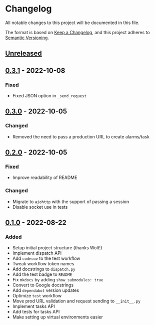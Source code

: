 # Changelog
All notable changes to this project will be documented in this file.

The format is based on [Keep a Changelog](https://keepachangelog.com/en/1.0.0/), and this project adheres to [Semantic Versioning](https://semver.org/spec/v2.0.0.html).

## [Unreleased]

## [0.3.1] - 2022-10-08
### Fixed
- Fixed JSON option in `_send_request`

## [0.3.0] - 2022-10-05
### Changed
- Removed the need to pass a production URL to create alarms/task

## [0.2.0] - 2022-10-05
### Fixed
- Improve readability of README

### Changed
- Migrate to `aiohttp` with the support of passing a session
- Disable socket use in tests

## [0.1.0] - 2022-08-22
### Added
- Setup initial project structure (thanks Wolt!)
- Implement dispatch API
- Add `codecov` to the test workflow
- Tweak workflow token names
- Add docstrings to `dispatch.py`
- Add the test badge to `README`
- Fix `mkdocs` by adding `show_submodules: true`
- Convert to Google docstrings
- Add `dependabot` version updates
- Optimize `test` workflow
- Move prod URL validation and request sending to `__init__.py`
- Implement tasks API
- Add tests for tasks API
- Make setting up virtual environments easier

[Unreleased]: https://github.com/IceBotYT/pynoonlight/compare/0.3.1...master
[0.3.1]: https://github.com/IceBotYT/pynoonlight/compare/0.3.0...0.3.1
[0.3.0]: https://github.com/IceBotYT/pynoonlight/compare/0.2.0...0.3.0
[0.2.0]: https://github.com/IceBotYT/pynoonlight/compare/0.1.0...0.2.0
[0.1.0]: https://github.com/IceBotYT/pynoonlight/tree/0.1.0
